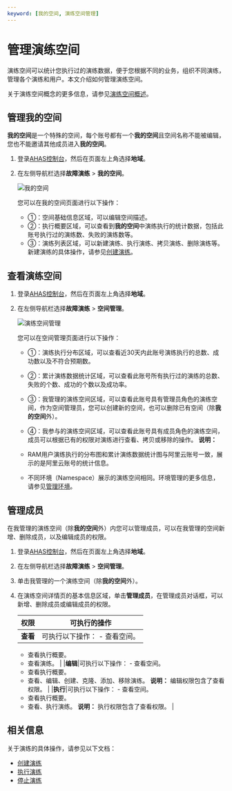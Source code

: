 ```yaml
---
keyword: [我的空间, 演练空间管理]
---
```


# 管理演练空间

演练空间可以统计您执行过的演练数据，便于您根据不同的业务，组织不同演练，管理各个演练和用户。本文介绍如何管理演练空间。

关于演练空间概念的更多信息，请参见[演练空间概述](/cn.zh-CN/故障演练/演练空间/演练空间概述.md)。

## 管理我的空间

**我的空间**是一个特殊的空间，每个账号都有一个**我的空间**且空间名称不能被编辑，您也不能邀请其他成员进入**我的空间**。

1.  登录[AHAS控制台](https://ahas.console.aliyun.com)，然后在页面左上角选择**地域**。

2.  在左侧导航栏选择**故障演练** \> **我的空间**。

    ![我的空间](https://static-aliyun-doc.oss-accelerate.aliyuncs.com/assets/img/zh-CN/3046955061/p182935.png)

    您可以在我的空间页面进行以下操作：

    -   ①：空间基础信息区域，可以编辑空间描述。
    -   ②：执行概要区域，可以查看到**我的空间**中演练执行的统计数据，包括此账号执行过的演练数、失败的演练数等。
    -   ③：演练列表区域，可以新建演练、执行演练、拷贝演练、删除演练等。新建演练的具体操作，请参见[创建演练](/cn.zh-CN/故障演练/开始演练/创建演练.md)。

## 查看演练空间

1.  登录[AHAS控制台](https://ahas.console.aliyun.com)，然后在页面左上角选择**地域**。

2.  在左侧导航栏选择**故障演练** \> **空间管理**。

    ![演练空间管理](https://static-aliyun-doc.oss-accelerate.aliyuncs.com/assets/img/zh-CN/8833682161/p182978.png)

    您可以在空间管理页面进行以下操作：

    -   ①：演练执行分布区域，可以查看近30天内此账号演练执行的总数、成功数以及不符合预期数。
    -   ②：累计演练数据统计区域，可以查看此账号所有执行过的演练的总数、失败的个数、成功的个数以及成功率。
    -   ③：我管理的演练空间区域，可以查看此账号具有管理员角色的演练空间，作为空间管理员，您可以创建新的空间，也可以删除已有空间（除**我的空间**外）。
    -   ④：我参与的演练空间区域，可以查看此账号具有成员角色的演练空间，成员可以根据已有的权限对演练进行查看、拷贝或移除的操作。
    **说明：**

    -   RAM用户演练执行的分布图和累计演练数据统计图与阿里云账号一致，展示的是阿里云账号的统计信息。
    -   不同环境（Namespace）展示的演练空间相同。环境管理的更多信息，请参见[管理环境](/cn.zh-CN/系统管理/管理环境.md)。

## 管理成员

在我管理的演练空间（除**我的空间**外）内您可以管理成员，可以在我管理的空间新增、删除成员，以及编辑成员的权限。

1.  登录[AHAS控制台](https://ahas.console.aliyun.com)，然后在页面左上角选择**地域**。

2.  在左侧导航栏选择**故障演练** \> **空间管理**。

3.  单击我管理的一个演练空间（除**我的空间**外）。

4.  在演练空间详情页的基本信息区域，单击**管理成员**，在管理成员对话框，可以新增、删除成员或编辑成员的权限。

    |权限|可执行的操作|
    |--|------|
    |**查看**|可执行以下操作：    -   查看空间。
    -   查看执行概要。
    -   查看演练。 |
    |**编辑**|可执行以下操作：    -   查看空间。
    -   查看执行概要。
    -   查看、编辑、创建、克隆、添加、移除演练。
**说明：** 编辑权限包含了查看权限。 |
    |**执行**|可执行以下操作：    -   查看空间。
    -   查看执行概要。
    -   查看、执行演练。
**说明：** 执行权限包含了查看权限。 |


## 相关信息

关于演练的具体操作，请参见以下文档：

-   [创建演练](/cn.zh-CN/故障演练/开始演练/创建演练.md)
-   [执行演练](/cn.zh-CN/故障演练/开始演练/执行演练.md)
-   [停止演练](/cn.zh-CN/故障演练/开始演练/停止演练.md)


